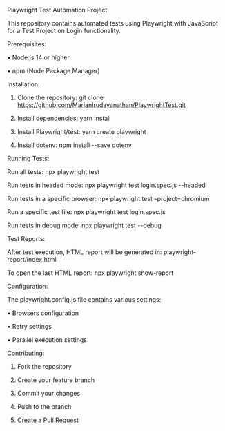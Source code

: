 Playwright Test Automation Project

This repository contains automated tests using Playwright with JavaScript for a Test Project on Login functionality.

Prerequisites:

•	Node.js 14 or higher

•	npm (Node Package Manager)

Installation:
1.	Clone the repository:
git clone https://github.com/MarianIrudayanathan/PlaywrightTest.git

2.	Install dependencies:
yarn install

3.	Install Playwright/test:
yarn create playwright

4.	Install dotenv:
npm install --save dotenv

Running Tests:

Run all tests: 
npx playwright test

Run tests in headed mode: 
npx playwright test login.spec.js --headed

Run tests in a specific browser: 
npx playwright test –project=chromium

Run a specific test file: 
npx playwright test login.spec.js

Run tests in debug mode: 
npx playwright test --debug

Test Reports:

After test execution, HTML report will be generated in: 
playwright-report/index.html

To open the last HTML report: 
npx playwright show-report

Configuration:

The playwright.config.js file contains various settings: 

•	Browsers configuration

•	Retry settings

•	Parallel execution settings

Contributing:

1.	Fork the repository
   
2.	Create your feature branch
   
3.	Commit your changes
   
4.	Push to the branch
   
5.	Create a Pull Request

